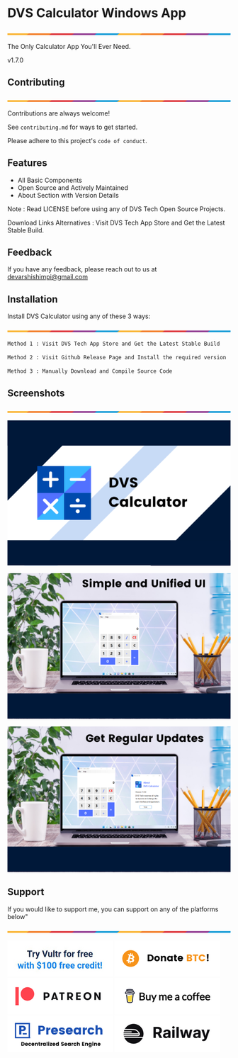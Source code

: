 # DVS Calculator Windows App

![Border](images/border.png)

The Only Calculator App You'll Ever Need.

v1.7.0

## Contributing

![Border](images/border.png)

Contributions are always welcome!

See `contributing.md` for ways to get started.

Please adhere to this project's `code of conduct`.


## Features

- All Basic Components
- Open Source and Actively Maintained
- About Section with Version Details

Note : Read LICENSE before using any of DVS Tech Open Source Projects.

Download Links Alternatives : Visit DVS Tech App Store and Get the Latest Stable Build.

## Feedback

If you have any feedback, please reach out to us at devarshishimpi@gmail.com

## Installation

Install DVS Calculator using any of these 3 ways:

![Border](images/border.png)

```bash
Method 1 : Visit DVS Tech App Store and Get the Latest Stable Build
```

```bash
Method 2 : Visit Github Release Page and Install the required version
```

```bash
Method 3 : Manually Download and Compile Source Code
```
    
## Screenshots

![Border](images/border.png)

![App Screenshot](images/1.png)

![App Screenshot](images/2.png)

![App Screenshot](images/3.png)


## Support

If you would like to support me, you can support on any of the platforms below"

![Border](images/border.png)

<a href="https://www.vultr.com/?ref=9043736" target="_blank"><img src="images/vultr-try.png"/></a>
<a href="https://dvsdonatebtc.netlify.app/" target="_blank"><img src="images/btc-try.png"/></a>
<a href="https://www.patreon.com/dvstech" target="_blank"><img src="images/patreon-try.png"/></a>
<a href="https://www.buymeacoffee.com/dvstech" target="_blank"><img src="images/buymeacoffee-try.png"/></a>
<a href="https://presearch.com/signup?rid=4339531" target="_blank"><img src="images/presearch-try.png"/></a>
<a href="https://railway.app?referralCode=tXRquz" target="_blank"><img src="images/railway-try.png"/></a>
